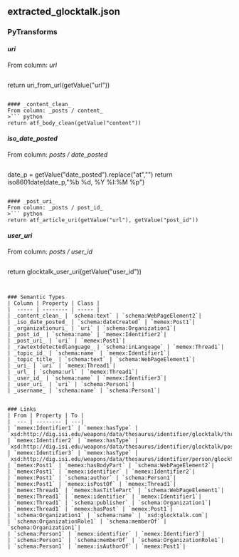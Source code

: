 ## extracted_glocktalk.json

### PyTransforms
#### _uri_
From column: _url_
>``` python
return uri_from_url(getValue("url"))
```

#### _content_clean_
From column: _posts / content_
>``` python
return atf_body_clean(getValue("content"))
```

#### _iso_date_posted_
From column: _posts / date_posted_
>``` python
date_p = getValue("date_posted").replace("at","")
return iso8601date(date_p,"%b %d, %Y %I:%M %p")
```

#### _post_uri_
From column: _posts / post_id_
>``` python
return atf_article_uri(getValue("url"), getValue("post_id"))
```

#### _user_uri_
From column: _posts / user_id_
>``` python
return glocktalk_user_uri(getValue("user_id"))
```


### Semantic Types
| Column | Property | Class |
|  ----- | -------- | ----- |
| _content_clean_ | `schema:text` | `schema:WebPageElement2`|
| _iso_date_posted_ | `schema:dateCreated` | `memex:Post1`|
| _organizationuri_ | `uri` | `schema:Organization1`|
| _post_id_ | `schema:name` | `memex:Identifier2`|
| _post_uri_ | `uri` | `memex:Post1`|
| _rawtextdetectedlanguage_ | `schema:inLanguage` | `memex:Thread1`|
| _topic_id_ | `schema:name` | `memex:Identifier1`|
| _topic_title_ | `schema:text` | `schema:WebPageElement1`|
| _uri_ | `uri` | `memex:Thread1`|
| _url_ | `schema:url` | `memex:Thread1`|
| _user_id_ | `schema:name` | `memex:Identifier3`|
| _user_uri_ | `uri` | `schema:Person1`|
| _username_ | `schema:name` | `schema:Person1`|


### Links
| From | Property | To |
|  --- | -------- | ---|
| `memex:Identifier1` | `memex:hasType` | `xsd:http://dig.isi.edu/weapons/data/thesaurus/identifier/glocktalk/thread`|
| `memex:Identifier2` | `memex:hasType` | `xsd:http://dig.isi.edu/weapons/data/thesaurus/identifier/glocktalk/post`|
| `memex:Identifier3` | `memex:hasType` | `xsd:http://dig.isi.edu/weapons/data/thesaurus/identifier/person/glocktalk`|
| `memex:Post1` | `memex:hasBodyPart` | `schema:WebPageElement2`|
| `memex:Post1` | `memex:identifier` | `memex:Identifier2`|
| `memex:Post1` | `schema:author` | `schema:Person1`|
| `memex:Post1` | `memex:isPostOf` | `memex:Thread1`|
| `memex:Thread1` | `memex:hasTitlePart` | `schema:WebPageElement1`|
| `memex:Thread1` | `memex:identifier` | `memex:Identifier1`|
| `memex:Thread1` | `schema:publisher` | `schema:Organization1`|
| `memex:Thread1` | `memex:hasPost` | `memex:Post1`|
| `schema:Organization1` | `schema:name` | `xsd:glocktalk.com`|
| `schema:OrganizationRole1` | `schema:memberOf` | `schema:Organization1`|
| `schema:Person1` | `memex:identifier` | `memex:Identifier3`|
| `schema:Person1` | `schema:memberOf` | `schema:OrganizationRole1`|
| `schema:Person1` | `memex:isAuthorOf` | `memex:Post1`|
